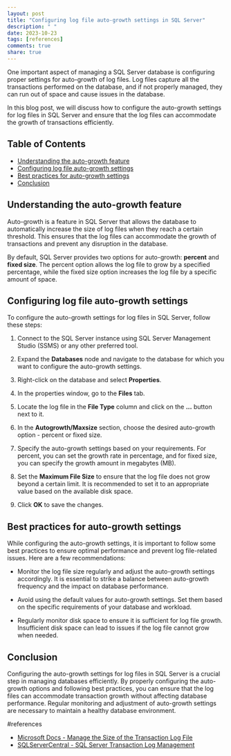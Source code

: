 ```yaml
---
layout: post
title: "Configuring log file auto-growth settings in SQL Server"
description: " "
date: 2023-10-23
tags: [references]
comments: true
share: true
---
```


One important aspect of managing a SQL Server database is configuring proper settings for auto-growth of log files. Log files capture all the transactions performed on the database, and if not properly managed, they can run out of space and cause issues in the database.

In this blog post, we will discuss how to configure the auto-growth settings for log files in SQL Server and ensure that the log files can accommodate the growth of transactions efficiently.

## Table of Contents
- [Understanding the auto-growth feature](#understanding-the-auto-growth-feature)
- [Configuring log file auto-growth settings](#configuring-log-file-auto-growth-settings)
- [Best practices for auto-growth settings](#best-practices-for-auto-growth-settings)
- [Conclusion](#conclusion)

## Understanding the auto-growth feature

Auto-growth is a feature in SQL Server that allows the database to automatically increase the size of log files when they reach a certain threshold. This ensures that the log files can accommodate the growth of transactions and prevent any disruption in the database.

By default, SQL Server provides two options for auto-growth: **percent** and **fixed size**. The percent option allows the log file to grow by a specified percentage, while the fixed size option increases the log file by a specific amount of space.

## Configuring log file auto-growth settings

To configure the auto-growth settings for log files in SQL Server, follow these steps:

1. Connect to the SQL Server instance using SQL Server Management Studio (SSMS) or any other preferred tool.

2. Expand the **Databases** node and navigate to the database for which you want to configure the auto-growth settings.

3. Right-click on the database and select **Properties**.

4. In the properties window, go to the **Files** tab.

5. Locate the log file in the **File Type** column and click on the **...** button next to it.

6. In the **Autogrowth/Maxsize** section, choose the desired auto-growth option - percent or fixed size.

7. Specify the auto-growth settings based on your requirements. For percent, you can set the growth rate in percentage, and for fixed size, you can specify the growth amount in megabytes (MB).

8. Set the **Maximum File Size** to ensure that the log file does not grow beyond a certain limit. It is recommended to set it to an appropriate value based on the available disk space.

9. Click **OK** to save the changes.

## Best practices for auto-growth settings

While configuring the auto-growth settings, it is important to follow some best practices to ensure optimal performance and prevent log file-related issues. Here are a few recommendations:

- Monitor the log file size regularly and adjust the auto-growth settings accordingly. It is essential to strike a balance between auto-growth frequency and the impact on database performance.

- Avoid using the default values for auto-growth settings. Set them based on the specific requirements of your database and workload.

- Regularly monitor disk space to ensure it is sufficient for log file growth. Insufficient disk space can lead to issues if the log file cannot grow when needed.

## Conclusion

Configuring the auto-growth settings for log files in SQL Server is a crucial step in managing databases efficiently. By properly configuring the auto-growth options and following best practices, you can ensure that the log files can accommodate transaction growth without affecting database performance. Regular monitoring and adjustment of auto-growth settings are necessary to maintain a healthy database environment.

#references <br>
- [Microsoft Docs - Manage the Size of the Transaction Log File](https://docs.microsoft.com/en-us/sql/relational-databases/logs/manage-the-size-of-the-transaction-log-file?view=sql-server-ver15)
- [SQLServerCentral - SQL Server Transaction Log Management](https://www.sqlservercentral.com/articles/sql-server-transaction-log-management)